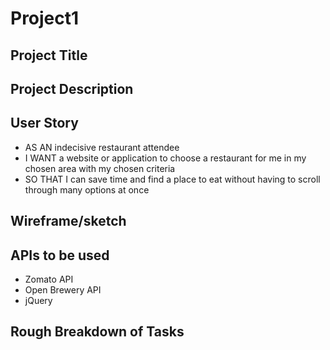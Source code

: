 # Project1

## Project Title

## Project Description

## User Story
* AS AN indecisive restaurant attendee
* I WANT a website or application to choose a restaurant for me in my chosen area with my chosen criteria
* SO THAT I can save time and find a place to eat without having to scroll through many options at once

## Wireframe/sketch

## APIs to be used
* Zomato API 
* Open Brewery API 
* jQuery

## Rough Breakdown of Tasks

